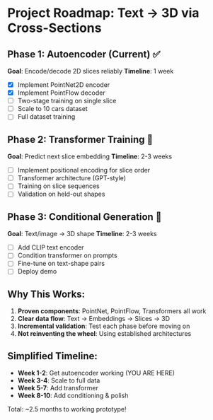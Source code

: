 # Project Roadmap: Text → 3D via Cross-Sections

## Phase 1: Autoencoder (Current) ✅
**Goal**: Encode/decode 2D slices reliably
**Timeline**: 1 week
- [x] Implement PointNet2D encoder
- [x] Implement PointFlow decoder
- [ ] Two-stage training on single slice
- [ ] Scale to 10 cars dataset
- [ ] Full dataset training

## Phase 2: Transformer Training 🚀
**Goal**: Predict next slice embedding
**Timeline**: 2-3 weeks
- [ ] Implement positional encoding for slice order
- [ ] Transformer architecture (GPT-style)
- [ ] Training on slice sequences
- [ ] Validation on held-out shapes

## Phase 3: Conditional Generation 🎨
**Goal**: Text/image → 3D shape
**Timeline**: 2-3 weeks
- [ ] Add CLIP text encoder
- [ ] Condition transformer on prompts
- [ ] Fine-tune on text-shape pairs
- [ ] Deploy demo

## Why This Works:
1. **Proven components**: PointNet, PointFlow, Transformers all work
2. **Clear data flow**: Text → Embeddings → Slices → 3D
3. **Incremental validation**: Test each phase before moving on
4. **Not reinventing the wheel**: Using established architectures

## Simplified Timeline:
- **Week 1-2**: Get autoencoder working (YOU ARE HERE)
- **Week 3-4**: Scale to full data
- **Week 5-7**: Add transformer
- **Week 8-10**: Add conditioning & polish

Total: ~2.5 months to working prototype!
